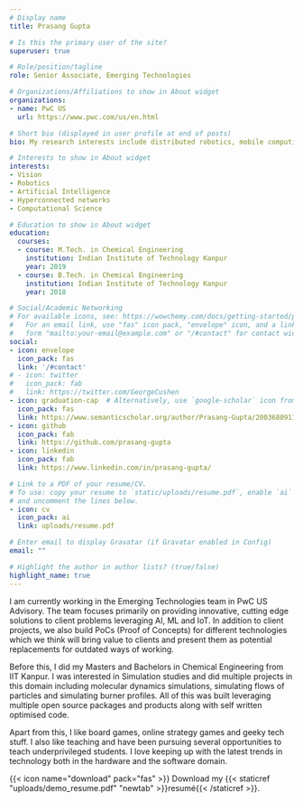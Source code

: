 ```yaml
---
# Display name
title: Prasang Gupta

# Is this the primary user of the site?
superuser: true

# Role/position/tagline
role: Senior Associate, Emerging Technologies

# Organizations/Affiliations to show in About widget
organizations:
- name: PwC US
  url: https://www.pwc.com/us/en.html

# Short bio (displayed in user profile at end of posts)
bio: My research interests include distributed robotics, mobile computing and programmable matter.

# Interests to show in About widget
interests:
- Vision
- Robotics
- Artificial Intelligence
- Hyperconnected networks
- Computational Science

# Education to show in About widget
education:
  courses:
  - course: M.Tech. in Chemical Engineering
    institution: Indian Institute of Technology Kanpur
    year: 2019
  - course: B.Tech. in Chemical Engineering
    institution: Indian Institute of Technology Kanpur
    year: 2018

# Social/Academic Networking
# For available icons, see: https://wowchemy.com/docs/getting-started/page-builder/#icons
#   For an email link, use "fas" icon pack, "envelope" icon, and a link in the
#   form "mailto:your-email@example.com" or "/#contact" for contact widget.
social:
- icon: envelope
  icon_pack: fas
  link: '/#contact'
# - icon: twitter
#   icon_pack: fab
#   link: https://twitter.com/GeorgeCushen
- icon: graduation-cap  # Alternatively, use `google-scholar` icon from `ai` icon pack
  icon_pack: fas
  link: https://www.semanticscholar.org/author/Prasang-Gupta/2003680911
- icon: github
  icon_pack: fab
  link: https://github.com/prasang-gupta
- icon: linkedin
  icon_pack: fab
  link: https://www.linkedin.com/in/prasang-gupta/

# Link to a PDF of your resume/CV.
# To use: copy your resume to `static/uploads/resume.pdf`, enable `ai` icons in `params.toml`, 
# and uncomment the lines below.
- icon: cv
  icon_pack: ai
  link: uploads/resume.pdf

# Enter email to display Gravatar (if Gravatar enabled in Config)
email: ""

# Highlight the author in author lists? (true/false)
highlight_name: true
---
```


I am currently working in the Emerging Technologies team in PwC US Advisory. The team focuses primarily on providing innovative, cutting edge solutions to client problems leveraging AI, ML and IoT. In addition to client projects, we also build PoCs (Proof of Concepts) for different technologies which we think will bring value to clients and present them as potential replacements for outdated ways of working.

Before this, I did my Masters and Bachelors in Chemical Engineering from IIT Kanpur. I was interested in Simulation studies and did multiple projects in this domain including molecular dynamics simulations, simulating flows of particles and simulating burner profiles. All of this was built leveraging multiple open source packages and products along with self written optimised code.

Apart from this, I like board games, online strategy games and geeky tech stuff. I also like teaching and have been pursuing several opportunities to teach underprivileged students. I love keeping up with the latest trends in technology both in the hardware and the software domain.

{{< icon name="download" pack="fas" >}} Download my {{< staticref "uploads/demo_resume.pdf" "newtab" >}}resumé{{< /staticref >}}.

